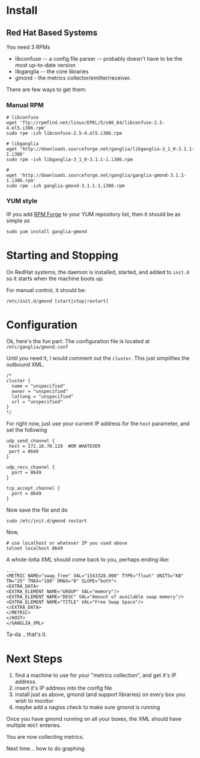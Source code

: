 # Install #

## Red Hat Based Systems ##

You need 3 RPMs
  * libconfuse -- a config file parser -- probably doesn't have to be the most up-to-date version
  * libganglia -- the core libraries
  * gmond - the metrics collector/emitter/receiver.

There are few ways to get them:

### Manual RPM ###

```
# libconfuse
wget 'ftp://rpmfind.net/linux/EPEL/5/x86_64/libconfuse-2.5-4.el5.i386.rpm'
sudo rpm -ivh libconfuse-2.5-4.el5.i386.rpm

# libganglia
wget 'http://downloads.sourceforge.net/ganglia/libganglia-3_1_0-3.1.1-1.i386'
sudo rpm -ivh libganglia-3_1_0-3.1.1-1.i386.rpm

#
wget 'http://downloads.sourceforge.net/ganglia/ganglia-gmond-3.1.1-1.i386.rpm'
sudo rpm -ivh ganglia-gmond-3.1.1-1.i386.rpm
```

### YUM style ###

IIf you add  <a href='https://rpmrepo.org/RPMforge/Using'>RPM Forge</a> to your YUM repository list, then it should be as simple as

```
sudo yum install ganglia-gmond
```

# Starting and Stopping #

On RedHat systems, the daemon is installed, started, and added to `init.d` so it starts when the machine boots up.

For manual control, it should be:

```
/etc/init.d/gmond [start|stop|restart]
```


# Configuration #

Ok, here's the fun part.  The configuration file is located at `/etc/ganglia/gmond.conf`

Until you need it, I would comment out the `cluster`.  This just simplifies the outbound XML.

```
/*
cluster {
  name = "unspecified"
  owner = "unspecified"
  latlong = "unspecified"
  url = "unspecified"
}
*/
```

For right now, just use your current IP address for the `host` parameter, and set the following
```
udp_send_channel {
 host = 172.16.70.128  #OR WHATEVER
 port = 8649
}

udp_recv_channel {
  port = 8649
}

tcp_accept_channel {
  port = 8649
}
```

Now save the file and do
```
sudo /etc/init.d/gmond restart
```

Now,

```
# use localhost or whatever IP you used above
telnet localhost 8649
```

A whole-lotta XML should come back to you, perhaps ending like:

```
....
<METRIC NAME="swap_free" VAL="1543328.000" TYPE="float" UNITS="KB" TN="25" TMAX="180" DMAX="0" SLOPE="both">
<EXTRA_DATA>
<EXTRA_ELEMENT NAME="GROUP" VAL="memory"/>
<EXTRA_ELEMENT NAME="DESC" VAL="Amount of available swap memory"/>
<EXTRA_ELEMENT NAME="TITLE" VAL="Free Swap Space"/>
</EXTRA_DATA>
</METRIC>
</HOST>
</GANGLIA_XML>
```

Ta-da .. that's it.

# Next Steps #

  1. find a machine to use for your "metrics collection", and get it's IP address.
  1. insert it's IP address into the config file
  1. install just as above, gmond (and support libraries) on every box you wish to monitor
  1. maybe add a nagios check to make sure gmond is running

Once you have gmond running on all your boxes, the XML should have multiple `HOST` enteries.

You are now collecting metrics.

Next time... how to do graphing.